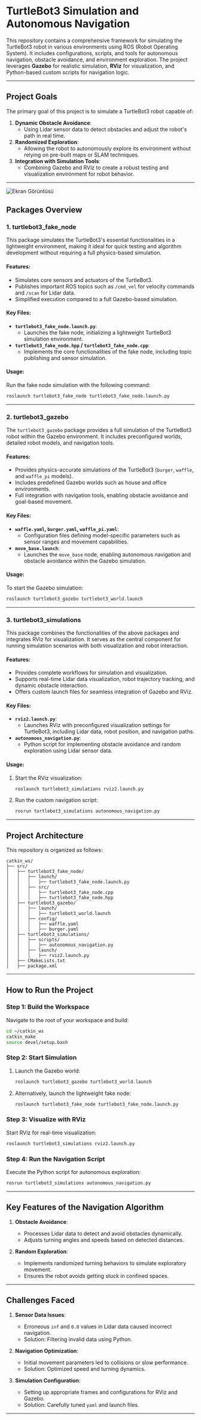 # **TurtleBot3 Simulation and Autonomous Navigation**

This repository contains a comprehensive framework for simulating the TurtleBot3 robot in various environments using ROS (Robot Operating System). It includes configurations, scripts, and tools for autonomous navigation, obstacle avoidance, and environment exploration. The project leverages **Gazebo** for realistic simulation, **RViz** for visualization, and Python-based custom scripts for navigation logic.

---

## **Project Goals**

The primary goal of this project is to simulate a TurtleBot3 robot capable of:
1. **Dynamic Obstacle Avoidance**:
   - Using Lidar sensor data to detect obstacles and adjust the robot's path in real time.
2. **Randomized Exploration**:
   - Allowing the robot to autonomously explore its environment without relying on pre-built maps or SLAM techniques.
3. **Integration with Simulation Tools**:
   - Combining Gazebo and RViz to create a robust testing and visualization environment for robot behavior.

---
![Ekran Görüntüsü](screenshots/Screenshot_1.png)

## **Packages Overview**

### **1. turtlebot3_fake_node**
This package simulates the TurtleBot3's essential functionalities in a lightweight environment, making it ideal for quick testing and algorithm development without requiring a full physics-based simulation.

#### **Features**:
- Simulates core sensors and actuators of the TurtleBot3.
- Publishes important ROS topics such as `/cmd_vel` for velocity commands and `/scan` for Lidar data.
- Simplified execution compared to a full Gazebo-based simulation.

#### **Key Files**:
- **`turtlebot3_fake_node.launch.py`**:
  - Launches the fake node, initializing a lightweight TurtleBot3 simulation environment.
- **`turtlebot3_fake_node.hpp` / `turtlebot3_fake_node.cpp`**:
  - Implements the core functionalities of the fake node, including topic publishing and sensor simulation.

#### **Usage**:
Run the fake node simulation with the following command:
```bash
roslaunch turtlebot3_fake_node turtlebot3_fake_node.launch.py
```

---

### **2. turtlebot3_gazebo**
The `turtlebot3_gazebo` package provides a full simulation of the TurtleBot3 robot within the Gazebo environment. It includes preconfigured worlds, detailed robot models, and navigation tools.

#### **Features**:
- Provides physics-accurate simulations of the TurtleBot3 (`burger`, `waffle`, and `waffle_pi` models).
- Includes predefined Gazebo worlds such as house and office environments.
- Full integration with navigation tools, enabling obstacle avoidance and goal-based movement.

#### **Key Files**:
- **`waffle.yaml`, `burger.yaml`, `waffle_pi.yaml`**:
  - Configuration files defining model-specific parameters such as sensor ranges and movement capabilities.
- **`move_base.launch`**:
  - Launches the `move_base` node, enabling autonomous navigation and obstacle avoidance within the Gazebo simulation.

#### **Usage**:
To start the Gazebo simulation:
```bash
roslaunch turtlebot3_gazebo turtlebot3_world.launch
```

---

### **3. turtlebot3_simulations**
This package combines the functionalities of the above packages and integrates RViz for visualization. It serves as the central component for running simulation scenarios with both visualization and robot interaction.

#### **Features**:
- Provides complete workflows for simulation and visualization.
- Supports real-time Lidar data visualization, robot trajectory tracking, and dynamic obstacle interaction.
- Offers custom launch files for seamless integration of Gazebo and RViz.

#### **Key Files**:
- **`rviz2.launch.py`**:
  - Launches RViz with preconfigured visualization settings for TurtleBot3, including Lidar data, robot position, and navigation paths.
- **`autonomous_navigation.py`**:
  - Python script for implementing obstacle avoidance and random exploration using Lidar sensor data.

#### **Usage**:
1. Start the RViz visualization:
   ```bash
   roslaunch turtlebot3_simulations rviz2.launch.py
   ```
2. Run the custom navigation script:
   ```bash
   rosrun turtlebot3_simulations autonomous_navigation.py
   ```

---

## **Project Architecture**

This repository is organized as follows:

```
catkin_ws/
├── src/
│   ├── turtlebot3_fake_node/
│   │   ├── launch/
│   │   │   ├── turtlebot3_fake_node.launch.py
│   │   ├── src/
│   │   │   ├── turtlebot3_fake_node.cpp
│   │   │   ├── turtlebot3_fake_node.hpp
│   ├── turtlebot3_gazebo/
│   │   ├── launch/
│   │   │   ├── turtlebot3_world.launch
│   │   ├── config/
│   │   │   ├── waffle.yaml
│   │   │   ├── burger.yaml
│   ├── turtlebot3_simulations/
│   │   ├── scripts/
│   │   │   ├── autonomous_navigation.py
│   │   ├── launch/
│   │   │   ├── rviz2.launch.py
│   ├── CMakeLists.txt
│   ├── package.xml
```

---

## **How to Run the Project**

### **Step 1: Build the Workspace**
Navigate to the root of your workspace and build:
```bash
cd ~/catkin_ws
catkin_make
source devel/setup.bash
```

### **Step 2: Start Simulation**
1. Launch the Gazebo world:
   ```bash
   roslaunch turtlebot3_gazebo turtlebot3_world.launch
   ```

2. Alternatively, launch the lightweight fake node:
   ```bash
   roslaunch turtlebot3_fake_node turtlebot3_fake_node.launch.py
   ```

### **Step 3: Visualize with RViz**
Start RViz for real-time visualization:
```bash
roslaunch turtlebot3_simulations rviz2.launch.py
```

### **Step 4: Run the Navigation Script**
Execute the Python script for autonomous exploration:
```bash
rosrun turtlebot3_simulations autonomous_navigation.py
```

---

## **Key Features of the Navigation Algorithm**

1. **Obstacle Avoidance**:
   - Processes Lidar data to detect and avoid obstacles dynamically.
   - Adjusts turning angles and speeds based on detected distances.

2. **Random Exploration**:
   - Implements randomized turning behaviors to simulate exploratory movement.
   - Ensures the robot avoids getting stuck in confined spaces.

---

## **Challenges Faced**

1. **Sensor Data Issues**:
   - Erroneous `inf` and `0.0` values in Lidar data caused incorrect navigation.
   - Solution: Filtering invalid data using Python.

2. **Navigation Optimization**:
   - Initial movement parameters led to collisions or slow performance.
   - Solution: Optimized speed and turning dynamics.

3. **Simulation Configuration**:
   - Setting up appropriate frames and configurations for RViz and Gazebo.
   - Solution: Carefully tuned `yaml` and launch files.

---



